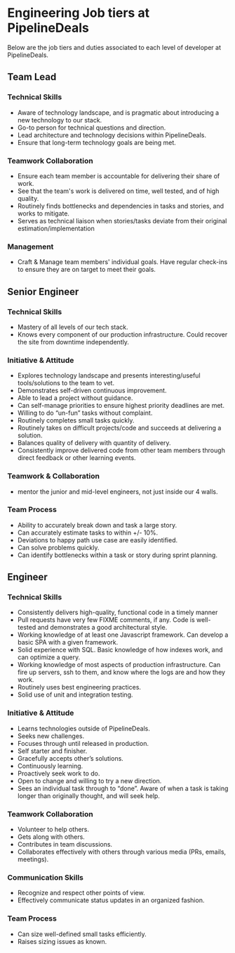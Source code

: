 # Engineering Job tiers at PipelineDeals

Below are the job tiers and duties associated to each level of developer at PipelineDeals.

## Team Lead

### Technical Skills

 * Aware of technology landscape, and is pragmatic about introducing a new technology to our stack.
 * Go-to person for technical questions and direction.
 * Lead architecture and technology decisions within PipelineDeals.
 * Ensure that long-term technology goals are being met.

### Teamwork Collaboration
 * Ensure each team member is accountable for delivering their share of work.
 * See that the team's work is delivered on time, well tested, and of high quality.
 * Routinely finds bottlenecks and dependencies in tasks and stories, and works to mitigate.
 * Serves as technical liaison when stories/tasks deviate from their original estimation/implementation
 
### Management
 * Craft & Manage team members' individual goals.  Have regular check-ins to ensure they are on target to meet their goals.

## Senior Engineer

### Technical Skills
 * Mastery of all levels of our tech stack.
 * Knows every component of our production infrastructure.  Could recover the site from downtime independently.

### Initiative & Attitude
 * Explores technology landscape and presents interesting/useful tools/solutions to the team to vet.
 * Demonstrates self-driven continuous improvement.
 * Able to lead a project without guidance.
 * Can self-manage priorities to ensure highest priority deadlines are met.
 * Willing to do “un-fun” tasks without complaint.
 * Routinely completes small tasks quickly.
 * Routinely takes on difficult projects/code and succeeds at delivering a solution.
 * Balances quality of delivery with quantity of delivery.
 * Consistently improve delivered code from other team members through direct feedback or other learning events.

### Teamwork & Collaboration
 * mentor the junior and mid-level engineers, not just inside our 4 walls.

### Team Process
 * Ability to accurately break down and task a large story.
 * Can accurately estimate tasks to within +/- 10%.
 * Deviations to happy path use case are easily identified.
 * Can solve problems quickly.
 * Can identify bottlenecks within a task or story during sprint planning.

## Engineer

### Technical Skills
 * Consistently delivers high-quality, functional code in a timely manner
 * Pull requests have very few FIXME comments, if any.  Code is well-tested and demonstrates a good architectural style.
 * Working knowledge of at least one Javascript framework.  Can develop a basic SPA with a given framework.
 * Solid experience with SQL.  Basic knowledge of how indexes work, and can optimize a query.
 * Working knowledge of most aspects of production infrastructure.  Can fire up servers, ssh to them, and know where the logs are and how they work.
 * Routinely uses best engineering practices.
 * Solid use of unit and integration testing.

### Initiative & Attitude
 * Learns technologies outside of PipelineDeals.
 * Seeks new challenges.
 * Focuses through until released in production.
 * Self starter and finisher.
 * Gracefully accepts other’s solutions.
 * Continuously learning.
 * Proactively seek work to do.
 * Open to change and willing to try a new direction.
 * Sees an individual task through to “done”.  Aware of when a task is taking longer than originally thought, and will seek help.

### Teamwork Collaboration
 * Volunteer to help others.
 * Gets along with others.
 * Contributes in team discussions.
 * Collaborates effectively with others through various media (PRs, emails, meetings).

### Communication Skills
 * Recognize and respect other points of view.
 * Effectively communicate status updates in an organized fashion.

### Team Process
 * Can size well-defined small tasks efficiently.
 * Raises sizing issues as known.
